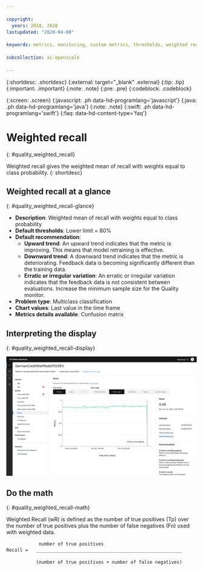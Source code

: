 ```yaml
---

copyright:
  years: 2018, 2020
lastupdated: "2020-04-08"

keywords: metrics, monitoring, custom metrics, thresholds, weighted recall, score, schedule, recommendation

subcollection: ai-openscale

---
```


{:shortdesc: .shortdesc}
{:external: target="_blank" .external}
{:tip: .tip}
{:important: .important}
{:note: .note}
{:pre: .pre}
{:codeblock: .codeblock}

{:screen: .screen}
{:javascript: .ph data-hd-programlang='javascript'}
{:java: .ph data-hd-programlang='java'}
{:note: .note}
{:swift: .ph data-hd-programlang='swift'}
{:faq: data-hd-content-type='faq'}

# Weighted recall
{: #quality_weighted_recall}

Weighted recall gives the weighted mean of recall with weights equal to class probability.
{: shortdesc}

## Weighted recall at a glance
{: #quality_weighted_recall-glance}

- **Description**: Weighted mean of recall with weights equal to class probability
- **Default thresholds**: Lower limit = 80%
- **Default recommendation**:
   - **Upward trend**: An upward trend indicates that the metric is improving. This means that model retraining is effective.
   - **Downward trend**: A downward trend indicates that the metric is deteriorating. Feedback data is becoming significantly different than the training data.
   - **Erratic or irregular variation**: An erratic or irregular variation indicates that the feedback data is not consistent between evaluations. Increase the minimum sample size for the Quality monitor.
- **Problem type**: Multiclass classification
- **Chart values**: Last value in the time frame
- **Metrics details available**: Confusion matrix

## Interpreting the display
{: #quality_weighted_recall-display}

![the weighted recall chart is displayed](images/wos-quality-recall.png)

## Do the math
{: #quality_weighted_recall-math}

Weighted Recall (wR) is defined as the number of true positives (Tp) over the number of true positives plus the number of false negatives (Fn) used with weighted data. 

```
            number of true positives
Recall =   ______________________________________________________

           (number of true positives + number of false negatives)
```
